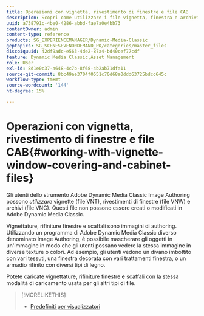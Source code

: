 ```yaml
---
title: Operazioni con vignetta, rivestimento di finestre e file CAB
description: Scopri come utilizzare i file vignetta, finestra e archivio in Adobe Dynamic Media Classic.
uuid: a738791c-4be0-4286-abbd-fae7a0e4bb73
contentOwner: admin
content-type: reference
products: SG_EXPERIENCEMANAGER/Dynamic-Media-Classic
geptopics: SG_SCENESEVENONDEMAND_PK/categories/master_files
discoiquuid: 42df9adc-e563-4de2-87a4-bd40cef77cdf
feature: Dynamic Media Classic,Asset Management
role: User
exl-id: 8d1e0c37-a648-4c7b-8f68-4b2ab71dfa11
source-git-commit: 8bc49ae3704f0551c70d68a0ddd63725bdcc645c
workflow-type: tm+mt
source-wordcount: '144'
ht-degree: 15%

---
```


# Operazioni con vignetta, rivestimento di finestre e file CAB{#working-with-vignette-window-covering-and-cabinet-files}

Gli utenti dello strumento Adobe Dynamic Media Classic Image Authoring possono *utilizzare* vignette (file VNT), rivestimenti di finestre (file VNW) e archivi (file VNC). Questi file non possono essere creati o modificati in Adobe Dynamic Media Classic.

Vignettature, rifiniture finestre e scaffali sono immagini di authoring. Utilizzando un programma di Adobe Dynamic Media Classic diverso denominato Image Authoring, è possibile mascherare gli oggetti in un&#39;immagine in modo che gli utenti possano vedere la stessa immagine in diverse texture o colori. Ad esempio, gli utenti vedono un divano imbottito con vari tessuti, una finestra decorata con vari trattamenti finestra, o un armadio rifinito con diversi tipi di legno.

Potete caricate vignettature, rifiniture finestre e scaffali con la stessa modalità di caricamento usata per gli altri tipi di file.

>[!MORELIKETHIS]
>
>* [Predefiniti per visualizzatori](application-setup.md#viewer_presets)


